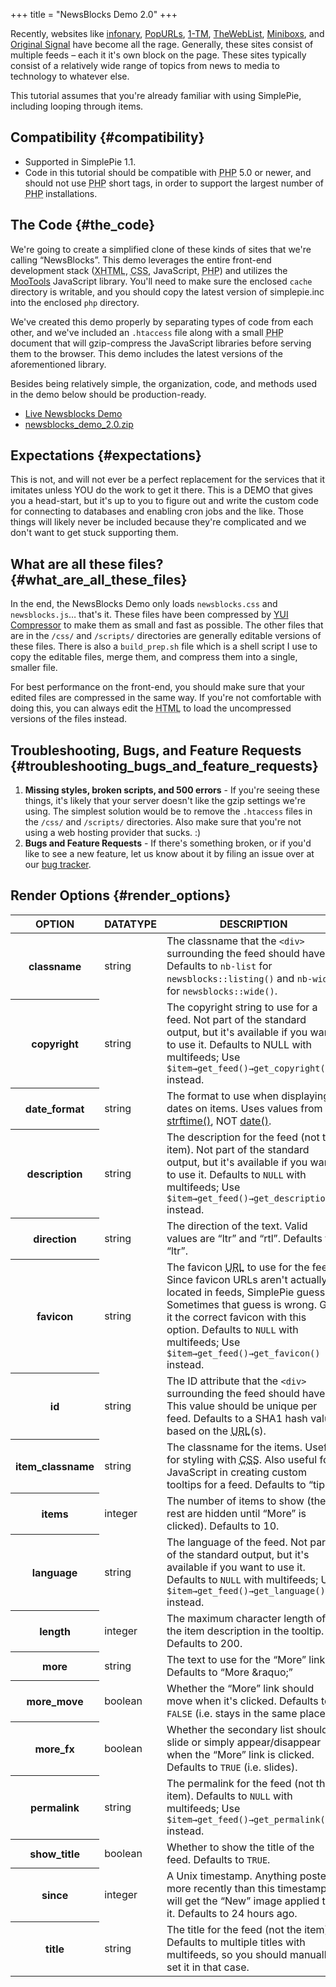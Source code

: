 +++
title = "NewsBlocks Demo 2.0"
+++

Recently, websites like [infonary](http://www.infonary.com/), [PopURLs](http://popurls.com/), [1-TM](http://www.1-tm.com/), [TheWebList](http://theweblist.net/), [Miniboxs](http://www.miniboxs.com/), and [Original Signal](http://buzz.originalsignal.com/) have become all the rage. Generally, these sites consist of multiple feeds – each it it's own block on the page. These sites typically consist of a relatively wide range of topics from news to media to technology to whatever else.

<div class="warning">

This tutorial assumes that you're already familiar with using SimplePie, including looping through items.

</div>

## Compatibility {#compatibility}

- Supported in SimplePie 1.1.
- Code in this tutorial should be compatible with <abbr title="Hypertext Preprocessor">PHP</abbr> 5.0 or newer, and should not use <abbr title="Hypertext Preprocessor">PHP</abbr> short tags, in order to support the largest number of <abbr title="Hypertext Preprocessor">PHP</abbr> installations.

## The Code {#the_code}

We're going to create a simplified clone of these kinds of sites that we're calling “NewsBlocks”. This demo leverages the entire front-end development stack (<abbr title="Extensible HyperText Markup Language">XHTML</abbr>, <abbr title="Cascading Style Sheets">CSS</abbr>, JavaScript, <abbr title="Hypertext Preprocessor">PHP</abbr>) and utilizes the [MooTools](http://mootools.net) JavaScript library. You'll need to make sure the enclosed `cache` directory is writable, and you should copy the latest version of simplepie.inc into the enclosed `php` directory.

We've created this demo properly by separating types of code from each other, and we've included an `.htaccess` file along with a small <abbr title="Hypertext Preprocessor">PHP</abbr> document that will gzip-compress the JavaScript libraries before serving them to the browser. This demo includes the latest versions of the aforementioned library.

Besides being relatively simple, the organization, code, and methods used in the demo below should be production-ready.

- [Live Newsblocks Demo](/demo/newsblocks/ "http://simplepie.org/demo/newsblocks/")
- [newsblocks_demo_2.0.zip](/downloads/newsblocks_demo_2.0.zip "http://simplepie.org/downloads/newsblocks_demo_2.0.zip")

## Expectations {#expectations}

This is not, and will not ever be a perfect replacement for the services that it imitates unless YOU do the work to get it there. This is a DEMO that gives you a head-start, but it's up to you to figure out and write the custom code for connecting to databases and enabling cron jobs and the like. Those things will likely never be included because they're complicated and we don't want to get stuck supporting them.

## What are all these files? {#what_are_all_these_files}

In the end, the NewsBlocks Demo only loads `newsblocks.css` and `newsblocks.js`… that's it. These files have been compressed by [YUI Compressor](http://developer.yahoo.com/yui/compressor/) to make them as small and fast as possible. The other files that are in the `/css/` and `/scripts/` directories are generally editable versions of these files. There is also a `build_prep.sh` file which is a shell script I use to copy the editable files, merge them, and compress them into a single, smaller file.

For best performance on the front-end, you should make sure that your edited files are compressed in the same way. If you're not comfortable with doing this, you can always edit the <abbr title="HyperText Markup Language">HTML</abbr> to load the uncompressed versions of the files instead.

## Troubleshooting, Bugs, and Feature Requests {#troubleshooting_bugs_and_feature_requests}

1.  **Missing styles, broken scripts, and 500 errors** - If you're seeing these things, it's likely that your server doesn't like the gzip settings we're using. The simplest solution would be to remove the `.htaccess` files in the `/css/` and `/scripts/` directories. Also make sure that you're not using a web hosting provider that sucks. :)
2.  **Bugs and Feature Requests** - If there's something broken, or if you'd like to see a new feature, let us know about it by filing an issue over at our [bug tracker](http://bugs.simplepie.org).

## Render Options {#render_options}

<table class="inline">
<thead>
<tr>
<th>OPTION</th>
<th>DATATYPE</th>
<th>DESCRIPTION</th>
</tr>
</thead>
<tbody>
<tr>
<th>classname</th>
<td>string</td>
<td>The classname that the <code>&lt;div&gt;</code> surrounding the feed should have. Defaults to <code>nb-list</code> for <code>newsblocks::listing()</code> and <code>nb-wide</code> for <code>newsblocks::wide()</code>.</td>
</tr>
<tr>
<th>copyright</th>
<td>string</td>
<td>The copyright string to use for a feed. Not part of the standard output, but it's available if you want to use it. Defaults to NULL with multifeeds; Use <code>$item→get_feed()→get_copyright()</code> instead.</td>
</tr>
<tr>
<th>date_format</th>
<td>string</td>
<td>The format to use when displaying dates on items. Uses values from <a href="http://php.net/strftime">strftime()</a>, NOT <a href="http://php.net/date">date()</a>.</td>
</tr>
<tr>
<th>description</th>
<td>string</td>
<td>The description for the feed (not the item). Not part of the standard output, but it's available if you want to use it. Defaults to <code>NULL</code> with multifeeds; Use <code>$item→get_feed()→get_description()</code> instead.</td>
</tr>
<tr>
<th>direction</th>
<td>string</td>
<td>The direction of the text. Valid values are “ltr” and “rtl”. Defaults to “ltr”.</td>
</tr>
<tr>
<th>favicon</th>
<td>string</td>
<td>The favicon <abbr title="Uniform Resource Locator">URL</abbr> to use for the feed. Since favicon URLs aren't actually located in feeds, SimplePie guesses. Sometimes that guess is wrong. Give it the correct favicon with this option. Defaults to <code>NULL</code> with multifeeds; Use <code>$item→get_feed()→get_favicon()</code> instead.</td>
</tr>
<tr>
<th>id</th>
<td>string</td>
<td>The ID attribute that the <code>&lt;div&gt;</code> surrounding the feed should have. This value should be unique per feed. Defaults to a SHA1 hash value based on the <abbr title="Uniform Resource Locator">URL</abbr>(s).</td>
</tr>
<tr>
<th>item_classname</th>
<td>string</td>
<td>The classname for the items. Useful for styling with <abbr title="Cascading Style Sheets">CSS</abbr>. Also useful for JavaScript in creating custom tooltips for a feed. Defaults to “tips”.</td>
</tr>
<tr>
<th>items</th>
<td>integer</td>
<td>The number of items to show (the rest are hidden until “More” is clicked). Defaults to 10.</td>
</tr>
<tr>
<th>language</th>
<td>string</td>
<td>The language of the feed. Not part of the standard output, but it's available if you want to use it. Defaults to <code>NULL</code> with multifeeds; Use <code>$item→get_feed()→get_language()</code> instead.</td>
</tr>
<tr>
<th>length</th>
<td>integer</td>
<td>The maximum character length of the item description in the tooltip. Defaults to 200.</td>
</tr>
<tr>
<th>more</th>
<td>string</td>
<td>The text to use for the “More” link. Defaults to “More &amp;raquo;”</td>
</tr>
<tr>
<th>more_move</th>
<td>boolean</td>
<td>Whether the “More” link should move when it's clicked. Defaults to <code>FALSE</code> (i.e. stays in the same place).</td>
</tr>
<tr>
<th>more_fx</th>
<td>boolean</td>
<td>Whether the secondary list should slide or simply appear/disappear when the “More” link is clicked. Defaults to <code>TRUE</code> (i.e. slides).</td>
</tr>
<tr>
<th>permalink</th>
<td>string</td>
<td>The permalink for the feed (not the item). Defaults to <code>NULL</code> with multifeeds; Use <code>$item→get_feed()→get_permalink()</code> instead.</td>
</tr>
<tr>
<th>show_title</th>
<td>boolean</td>
<td>Whether to show the title of the feed. Defaults to <code>TRUE</code>.</td>
</tr>
<tr>
<th>since</th>
<td>integer</td>
<td>A Unix timestamp. Anything posted more recently than this timestamp will get the “New” image applied to it. Defaults to 24 hours ago.</td>
</tr>
<tr>
<th>title</th>
<td>string</td>
<td>The title for the feed (not the item). Defaults to multiple titles with multifeeds, so you should manually set it in that case.</td>
</tr>
</tbody>
</table>
